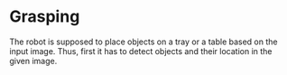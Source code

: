 # Grasping

The robot is supposed to place objects on a tray or a table based on the input image. Thus, first it has to detect objects and their location in the given image. 
